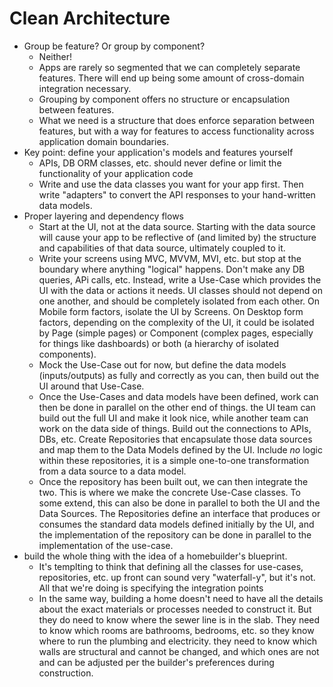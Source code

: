 # Clean Architecture

- Group be feature? Or group by component?
  - Neither! 
  - Apps are rarely so segmented that we can completely separate features. There will end up being some amount of 
    cross-domain integration necessary.
  - Grouping by component offers no structure or encapsulation between features.
  - What we need is a structure that does enforce separation between features, but with a way for features to access 
    functionality across application domain boundaries.
- Key point: define your application's models and features yourself 
  - APIs, DB ORM classes, etc. should never define or limit the functionality of your application code
  - Write and use the data classes you want for your app first. Then write "adapters" to convert the API responses to
    your hand-written data models.
- Proper layering and dependency flows
  - Start at the UI, not at the data source. Starting with the data source will cause your app to be reflective of (and
    limited by) the structure and capabilities of that data source, ultimately coupled to it. 
  - Write your screens using MVC, MVVM, MVI, etc. but stop at the boundary where anything "logical" happens. Don't
    make any DB queries, APi calls, etc. Instead, write a Use-Case which provides the UI with the data or actions it 
    needs. UI classes should not depend on one another, and should be completely isolated from each other. On Mobile
    form factors, isolate the UI by Screens. On Desktop form factors, depending on the complexity of the UI, it could be
    isolated by Page (simple pages) or Component (complex pages, especially for things like dashboards) or both (a 
    hierarchy of isolated components).
  - Mock the Use-Case out for now, but define the data models (inputs/outputs) as fully and correctly as you can, then
    build out the UI around that Use-Case.
  - Once the Use-Cases and data models have been defined, work can then be done in parallel on the other end of things.
    the UI team can build out the full UI and make it look nice, while another team can work on the data side of things.
    Build out the connections to APIs, DBs, etc. Create Repositories that encapsulate those data sources and map them 
    to the Data Models defined by the UI. Include _no_ logic within these repositories, it is a simple one-to-one 
    transformation from a data source to a data model.
  - Once the repository has been built out, we can then integrate the two. This is where we make the concrete Use-Case
    classes. To some extend, this can also be done in parallel to both the UI and the Data Sources. The Repositories 
    define an interface that produces or consumes the standard data models defined initially by the UI, and the 
    implementation of the repository can be done in parallel to the implementation of the use-case.
- build the whole thing with the idea of a homebuilder's blueprint. 
  - It's templting to think that defining all the classes for use-cases, repositories, etc. up front can sound very
    "waterfall-y", but it's not. All that we're doing is specifying the integration points
  - In the same way, building a home doesn't need to have all the details about the exact materials or processes needed
    to construct it. But they do need to know where the sewer line is in the slab. They need to know which rooms are
    bathrooms, bedrooms, etc. so they know where to run the plumbing and electricity. they need to know which walls are 
    structural and cannot be changed, and which ones are not and can be adjusted per the builder's preferences during
    construction.
